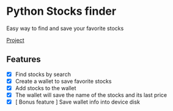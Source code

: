 # Python Stocks finder
Easy way to find and save your favorite stocks


[Project](https://github.com/pivotando-tech/python-stocks-finder/projects/1)

## Features
  - [X] Find stocks by search
  - [X] Create a wallet to save favorite stocks
  - [X] Add stocks to the wallet
  - [X] The wallet will save the name of the stocks and its last price
  - [X] [ Bonus feature ] Save wallet info into device disk
